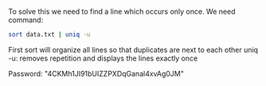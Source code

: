 To solve this we need to find a line which occurs only once.
We need command:

```bash
sort data.txt | uniq -u
```

First sort will organize all lines so that duplicates are next to each other
uniq -u: removes repetition and displays the lines exactly once

Password: "4CKMh1JI91bUIZZPXDqGanal4xvAg0JM"